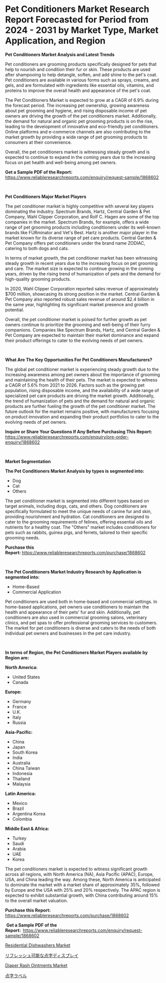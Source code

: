 <p><h1>Pet Conditioners Market Research Report Forecasted for Period from 2024 -  2031 by Market Type, Market Application, and Region</h1></p><p><strong>Pet Conditioners Market Analysis and Latest Trends</strong></p>
<p><p>Pet conditioners are grooming products specifically designed for pets that help to nourish and condition their fur or skin. These products are used after shampooing to help detangle, soften, and add shine to the pet's coat. Pet conditioners are available in various forms such as sprays, creams, and gels, and are formulated with ingredients like essential oils, vitamins, and proteins to improve the overall health and appearance of the pet's coat.</p><p>The Pet Conditioners Market is expected to grow at a CAGR of 6.9% during the forecast period. The increasing pet ownership, growing awareness about pet grooming and hygiene, and rising disposable income of pet owners are driving the growth of the pet conditioners market. Additionally, the demand for natural and organic pet grooming products is on the rise, leading to the development of innovative and eco-friendly pet conditioners. Online platforms and e-commerce channels are also contributing to the market growth by providing a wide range of pet grooming products to consumers at their convenience.</p><p>Overall, the pet conditioners market is witnessing steady growth and is expected to continue to expand in the coming years due to the increasing focus on pet health and well-being among pet owners.</p></p>
<p><strong>Get a Sample PDF of the Report:&nbsp;</strong> <a href="https://www.reliableresearchreports.com/enquiry/request-sample/1868602">https://www.reliableresearchreports.com/enquiry/request-sample/1868602</a></p>
<p>&nbsp;</p>
<p><strong>Pet Conditioners Major Market Players</strong></p>
<p><p>The pet conditioner market is highly competitive with several key players dominating the industry. Spectrum Brands, Hartz, Central Garden & Pet Company, Wahl Clipper Corporation, and Rolf C. Hagen are some of the top companies in the market. Spectrum Brands, for example, offers a wide range of pet grooming products including conditioners under its well-known brands like FURminator and Vet's Best. Hartz is another major player in the market known for its diverse range of pet care products. Central Garden & Pet Company offers pet conditioners under the brand name ZODIAC, catering to both dogs and cats.</p><p>In terms of market growth, the pet conditioner market has been witnessing steady growth in recent years due to the increasing focus on pet grooming and care. The market size is expected to continue growing in the coming years, driven by the rising trend of humanization of pets and the demand for high-quality grooming products.</p><p>In 2020, Wahl Clipper Corporation reported sales revenue of approximately $700 million, showcasing its strong position in the market. Central Garden & Pet Company also reported robust sales revenue of around $2.4 billion in the same year, highlighting its significant market presence and growth potential.</p><p>Overall, the pet conditioner market is poised for further growth as pet owners continue to prioritize the grooming and well-being of their furry companions. Companies like Spectrum Brands, Hartz, and Central Garden & Pet Company are expected to maintain their market dominance and expand their product offerings to cater to the evolving needs of pet owners.</p></p>
<p>&nbsp;</p>
<p><strong>What Are The Key Opportunities For Pet Conditioners Manufacturers?</strong></p>
<p><p>The global pet conditioner market is experiencing steady growth due to the increasing awareness among pet owners about the importance of grooming and maintaining the health of their pets. The market is expected to witness a CAGR of 5.6% from 2021 to 2026. Factors such as the growing pet population, rising disposable income, and the availability of a wide range of specialized pet care products are driving the market growth. Additionally, the trend of humanization of pets and the demand for natural and organic products are further fueling the growth of the pet conditioner market. The future outlook for the market remains positive, with manufacturers focusing on product innovation and expanding their product portfolios to cater to the evolving needs of pet owners.</p></p>
<p><strong>Inquire or Share Your Questions If Any Before Purchasing This Report:</strong> <a href="https://www.reliableresearchreports.com/enquiry/pre-order-enquiry/1868602">https://www.reliableresearchreports.com/enquiry/pre-order-enquiry/1868602</a></p>
<p>&nbsp;</p>
<p><strong>Market Segmentation</strong></p>
<p><strong>The Pet Conditioners Market Analysis by types is segmented into:</strong></p>
<p><ul><li>Dog</li><li>Cat</li><li>Others</li></ul></p>
<p><p>The pet conditioner market is segmented into different types based on target animals, including dogs, cats, and others. Dog conditioners are specifically formulated to meet the unique needs of canine fur and skin, providing nourishment and hydration. Cat conditioners are designed to cater to the grooming requirements of felines, offering essential oils and nutrients for a healthy coat. The "Others" market includes conditioners for pets such as rabbits, guinea pigs, and ferrets, tailored to their specific grooming needs.</p></p>
<p><strong>Purchase this Report:&nbsp;</strong><a href="https://www.reliableresearchreports.com/purchase/1868602">https://www.reliableresearchreports.com/purchase/1868602</a></p>
<p>&nbsp;</p>
<p><strong>The Pet Conditioners Market Industry Research by Application is segmented into:</strong></p>
<p><ul><li>Home-Based</li><li>Commercial Application</li></ul></p>
<p><p>Pet conditioners are used both in home-based and commercial settings. In home-based applications, pet owners use conditioners to maintain the health and appearance of their pets' fur and skin. Additionally, pet conditioners are also used in commercial grooming salons, veterinary clinics, and pet spas to offer professional grooming services to customers. The market for pet conditioners is diverse and caters to the needs of both individual pet owners and businesses in the pet care industry.</p></p>
<p>&nbsp;</p>
<p><strong>In terms of Region, the Pet Conditioners Market Players available by Region are:</strong></p>
<p>
    <p> <strong> North America: </strong>
        <ul>
            <li>United States</li>
            <li>Canada</li>
        </ul>
        </p> 
    <p> <strong> Europe: </strong>
        <ul>
            <li>Germany</li>
            <li>France</li>
            <li>U.K.</li>
            <li>Italy</li>
            <li>Russia</li>
        </ul>
        </p> 
    <p> <strong> Asia-Pacific: </strong>
        <ul>
            <li>China</li>
            <li>Japan</li>
            <li>South Korea</li>
            <li>India</li>
            <li>Australia</li>
            <li>China Taiwan</li>
            <li>Indonesia</li>
            <li>Thailand</li>
            <li>Malaysia</li>
        </ul>
        </p> 
    <p> <strong> Latin America: </strong>
        <ul>
            <li>Mexico</li>
            <li>Brazil</li>
            <li>Argentina Korea</li>
            <li>Colombia</li>
        </ul>
        </p> 
    <p> <strong> Middle East & Africa: </strong>
        <ul>
            <li>Turkey</li>
            <li>Saudi</li>
            <li>Arabia</li>
            <li>UAE</li>
            <li>Korea</li>
        </ul>
    </p>
    </p>
<p><p>The pet conditioners market is expected to witness significant growth across all regions, with North America (NA), Asia Pacific (APAC), Europe, USA, and China leading the way. Among these, North America is anticipated to dominate the market with a market share of approximately 35%, followed by Europe and the USA with 25% and 20% respectively. The APAC region is expected to exhibit substantial growth, with China contributing around 15% to the overall market valuation.</p></p>
<p><strong>Purchase this Report: </strong><a href="https://www.reliableresearchreports.com/purchase/1868602">https://www.reliableresearchreports.com/purchase/1868602</a></p>
<p>&nbsp;<strong>Get a Sample PDF of the Report:&nbsp;&nbsp;</strong><a href="https://www.reliableresearchreports.com/enquiry/request-sample/1868602">https://www.reliableresearchreports.com/enquiry/request-sample/1868602</a></p>
<p><strong></strong></p>
<p><p><a href="https://github.com/juancolorado15/Market-Research-Report-List-1/blob/main/residential-dishwashers-market.md">Residential Dishwashers Market</a></p><p><a href="https://medium.com/@barbarakss89/%E3%83%AA%E3%83%95%E3%83%AC%E3%83%83%E3%82%B7%E3%83%A3%E3%83%96%E3%83%AB%E3%83%96%E3%83%A9%E3%82%A4%E3%83%A6%E3%83%87%E3%82%A3%E3%82%B9%E3%83%97%E3%83%AC%E3%82%A4%E5%B8%82%E5%A0%B4%E8%A6%8F%E6%A8%A1%E3%81%AF-%E3%82%B0%E3%83%AD%E3%83%BC%E3%83%90%E3%83%AB%E7%94%A3%E6%A5%AD%E3%81%AB%E3%81%8A%E3%81%91%E3%82%8B%E6%9C%80%E9%81%A9%E3%81%AA%E3%83%9E%E3%83%BC%E3%82%B1%E3%83%86%E3%82%A3%E3%83%B3%E3%82%B0%E3%83%81%E3%83%A3%E3%83%8D%E3%83%AB%E3%82%92%E7%A4%BA%E3%81%97%E3%81%A6%E3%81%84%E3%82%8B-6e312cfe824d">リフレッシュ可能な点字ディスプレイ</a></p><p><a href="https://github.com/dx0328/Market-Research-Report-List-1/blob/main/diaper-rash-ointments-market.md">Diaper Rash Ointments Market</a></p><p><a href="https://medium.com/@deonboer2023/%E7%82%B9%E5%AD%97%E3%83%A9%E3%83%99%E3%83%AB%E5%B8%82%E5%A0%B4%E3%81%AE%E8%A6%8F%E6%A8%A1%E3%81%A8%E5%B8%82%E5%A0%B4%E5%8B%95%E5%90%91-%E5%AE%8C%E5%85%A8%E3%81%AA%E7%94%A3%E6%A5%AD%E6%A6%82%E8%A6%81-2024%E5%B9%B4%E3%81%8B%E3%82%892031%E5%B9%B4-065f8d844651">点字ラベル</a></p></p>